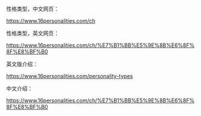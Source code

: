 性格类型，中文网页：

https://www.16personalities.com/ch



性格类型，英文网页：

https://www.16personalities.com/ch/%E7%B1%BB%E5%9E%8B%E6%8F%8F%E8%BF%B0





英文版介绍：

https://www.16personalities.com/personality-types



中文介绍：

https://www.16personalities.com/ch/%E7%B1%BB%E5%9E%8B%E6%8F%8F%E8%BF%B0